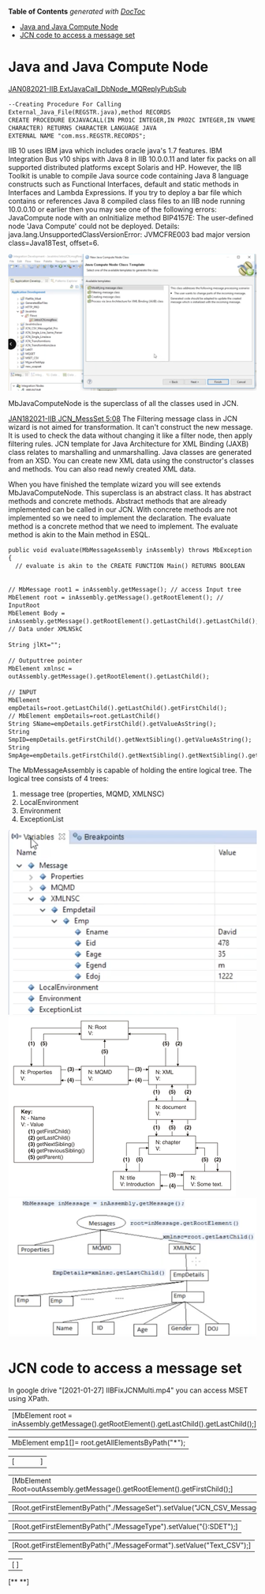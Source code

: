 <!-- START doctoc generated TOC please keep comment here to allow auto update -->
<!-- DON'T EDIT THIS SECTION, INSTEAD RE-RUN doctoc TO UPDATE -->
**Table of Contents**  *generated with [DocToc](https://github.com/thlorenz/doctoc)*

- [Java and Java Compute Node](#java-and-java-compute-node)
- [JCN code to access a message set](#jcn-code-to-access-a-message-set)

<!-- END doctoc generated TOC please keep comment here to allow auto update -->

# Java and Java Compute Node

[JAN082021-IIB ExtJavaCall_DbNode_MQReplyPubSub](https://drive.google.com/file/d/1-IJJvmRgPg6FxfbKL6MKDrQzAwPy2h9c/view?usp=share_link)

```
--Creating Procedure For Calling External_Java_File(REGSTR.java),method RECORDS
CREATE PROCEDURE EXJAVACALL(IN PRO1C INTEGER,IN PRO2C INTEGER,IN VNAME CHARACTER) RETURNS CHARACTER LANGUAGE JAVA
EXTERNAL NAME "com.mss.REGSTR.RECORDS";
```

IIB 10 uses IBM java which includes oracle java's 1.7 features. IBM
Integration Bus v10 ships with Java 8 in IIB 10.0.0.11 and later fix
packs on all supported distributed platforms except Solaris and HP.
However, the IIB Toolkit is unable to compile Java source code
containing Java 8 language constructs such as Functional Interfaces,
default and static methods in Interfaces and Lambda Expressions. If you
try to deploy a bar file which contains or references Java 8 compiled
class files to an IIB node running 10.0.0.10 or earlier then you may see
one of the following errors: JavaCompute node with an onInitialize
method BIP4157E: The user-defined node 'Java Compute' could not be
deployed. Details: java.lang.UnsupportedClassVersionError: JVMCFRE003
bad major version class=Java18Test, offset=6.

![JCN Wizard](images/JCNWizard.png)

MbJavaComputeNode is the superclass of all the classes used in JCN.

[JAN182021-IIB JCN_MessSet 5:08](https://drive.google.com/file/d/1IzB8MWQEh2HPMKkJkW2gxkHXKuraxiGI/view?usp=share_link)
The Filtering message class in JCN wizard is not aimed for transformation. It can't construct the new message. It is used to check the data without changing it like a filter node, then
apply filtering rules.
JCN template for Java Architecture for XML Binding (JAXB) class relates
to marshalling and unmarshalling. Java classes are generated from an
XSD. You can create new XML data using the constructor's classes and
methods. You can also read newly created XML data.

When you have finished the template wizard you will see extends
MbJavaComputeNode. This superclass is an abstract class. It has abstract
methods and concrete methods. Abstract methods that are already
implemented can be called in our JCN. With concrete methods are not
implemented so we need to implement the declaration. The evaluate method
is a concrete method that we need to implement. The evaluate method is
akin to the Main method in ESQL.

```
public void evaluate(MbMessageAssembly inAssembly) throws MbException {
  // evaluate is akin to the CREATE FUNCTION Main() RETURNS BOOLEAN

 
// MbMessage root1 = inAssembly.getMessage(); // access Input tree
MbElement root = inAssembly.getMessage().getRootElement(); // InputRoot
MbElement Body = inAssembly.getMessage().getRootElement().getLastChild().getLastChild(); // Data under XMLNSkC

String jlKt=""; 

// Outputtree pointer
MbElement xmlnsc = outAssembly.getMessage().getRootElement().getLastChild();

// INPUT
MbElement empDetails=root.getLastChild().getLastChild().getFirstChild();
// MbElement empDetails=root.getLastChild()
String SName=empDetails.getFirstChild().getValueAsString();
String SmpID=empDetails.getFirstChild().getNextSibling().getValueAsString();
String SmpAge=empDetails.getFirstChild().getNextSibling().getNextSibling().getValueAsString();
```

The MbMessageAssembly is capable of holding the entire logical tree.
The logical tree consists of 4 trees:

1. message tree (properties, MQMD, XMLNSC)
1. LocalEnvironment
1. Environment
1. ExceptionList

![Message tree in debug](IIB.fld/Variables.png)
![How java code traverse tree](images/ac30330a.gif)
![How code relates to tree](IIB.fld/javaCNtree.png)

# JCN code to access a message set

In google drive "[2021-01-27] IIBFixJCNMulti.mp4" you can access MSET
using XPath.

| |
|----|
| [MbElement root = inAssembly.getMessage().getRootElement().getLastChild().getLastChild();] |

| |
|---------------------------------------------------------------|
| MbElement emp1[]= root.getAllElementsByPath("\*"); |

| |
|-----------------------|
| [              ] |

| |
|----|
| [MbElement Root=outAssembly.getMessage().getRootElement().getFirstChild();] |

| |
|----|
| [Root.getFirstElementByPath("./MessageSet").setValue("JCN_CSV_MessageSet");] |

| |
|----|
| [Root.getFirstElementByPath("./MessageType").setValue("{}:SDET");] |

| |
|----|
| [Root.getFirstElementByPath("./MessageFormat").setValue("Text_CSV");] |

| |
|----------|
| [ ] |

[\*\* \*\*]
